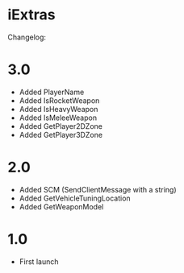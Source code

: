 iExtras
=======

Changelog:


3.0
======
- Added PlayerName
- Added IsRocketWeapon
- Added IsHeavyWeapon
- Added IsMeleeWeapon
- Added GetPlayer2DZone
- Added GetPlayer3DZone

2.0
======
- Added SCM (SendClientMessage with a string)
- Added GetVehicleTuningLocation
- Added GetWeaponModel

1.0
======
- First launch

